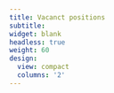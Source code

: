 ```yaml
---
title: Vacanct positions
subtitle:
widget: blank
headless: true
weight: 60
design:
  view: compact
  columns: '2'
---
```


  
